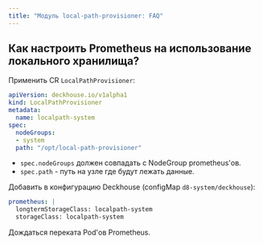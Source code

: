```yaml
---
title: "Модуль local-path-provisioner: FAQ"
---
```


## Как настроить Prometheus на использование локального хранилища?

Применить CR `LocalPathProvisioner`:

```yaml
apiVersion: deckhouse.io/v1alpha1
kind: LocalPathProvisioner
metadata:
  name: localpath-system
spec:
  nodeGroups:
  - system
  path: "/opt/local-path-provisioner"
```

- `spec.nodeGroups` должен совпадать с NodeGroup prometheus'ов.
- `spec.path` - путь на узле где будут лежать данные.

Добавить в конфигурацию Deckhouse (configMap `d8-system/deckhouse`):

```yaml
prometheus: |
  longtermStorageClass: localpath-system
  storageClass: localpath-system
```

Дождаться переката Pod'ов Prometheus.
